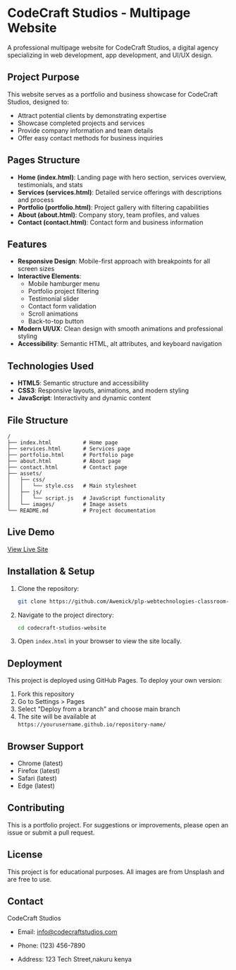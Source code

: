 # CodeCraft Studios - Multipage Website

A professional multipage website for CodeCraft Studios, a digital agency specializing in web development, app development, and UI/UX design.

## Project Purpose

This website serves as a portfolio and business showcase for CodeCraft Studios, designed to:
- Attract potential clients by demonstrating expertise
- Showcase completed projects and services
- Provide company information and team details
- Offer easy contact methods for business inquiries

## Pages Structure

- **Home (index.html)**: Landing page with hero section, services overview, testimonials, and stats
- **Services (services.html)**: Detailed service offerings with descriptions and process
- **Portfolio (portfolio.html)**: Project gallery with filtering capabilities
- **About (about.html)**: Company story, team profiles, and values
- **Contact (contact.html)**: Contact form and business information

## Features

- **Responsive Design**: Mobile-first approach with breakpoints for all screen sizes
- **Interactive Elements**:
  - Mobile hamburger menu
  - Portfolio project filtering
  - Testimonial slider
  - Contact form validation
  - Scroll animations
  - Back-to-top button
- **Modern UI/UX**: Clean design with smooth animations and professional styling
- **Accessibility**: Semantic HTML, alt attributes, and keyboard navigation

## Technologies Used

- **HTML5**: Semantic structure and accessibility
- **CSS3**: Responsive layouts, animations, and modern styling
- **JavaScript**: Interactivity and dynamic content

## File Structure

```
/
├── index.html          # Home page
├── services.html       # Services page
├── portfolio.html      # Portfolio page
├── about.html          # About page
├── contact.html        # Contact page
├── assets/
│   ├── css/
│   │   └── style.css   # Main stylesheet
│   ├── js/
│   │   └── script.js   # JavaScript functionality
│   └── images/         # Image assets
└── README.md           # Project documentation
```

## Live Demo

[View Live Site](https://codecraftsi.netlify.app/)

## Installation & Setup

1. Clone the repository:
   ```bash
   git clone https://github.com/Awemick/plp-webtechnologies-classroom-july2025-july-2025-final-project-and-deployment-Final-Project-and-Depl.git
   ```

2. Navigate to the project directory:
   ```bash
   cd codecraft-studios-website
   ```

3. Open `index.html` in your browser to view the site locally.

## Deployment

This project is deployed using GitHub Pages. To deploy your own version:

1. Fork this repository
2. Go to Settings > Pages
3. Select "Deploy from a branch" and choose main branch
4. The site will be available at `https://yourusername.github.io/repository-name/`

## Browser Support

- Chrome (latest)
- Firefox (latest)
- Safari (latest)
- Edge (latest)

## Contributing

This is a portfolio project. For suggestions or improvements, please open an issue or submit a pull request.

## License

This project is for educational purposes. All images are from Unsplash and are free to use.

## Contact

CodeCraft Studios
- Email: info@codecraftstudios.com
- Phone: (123) 456-7890

- Address: 123 Tech Street,nakuru kenya

